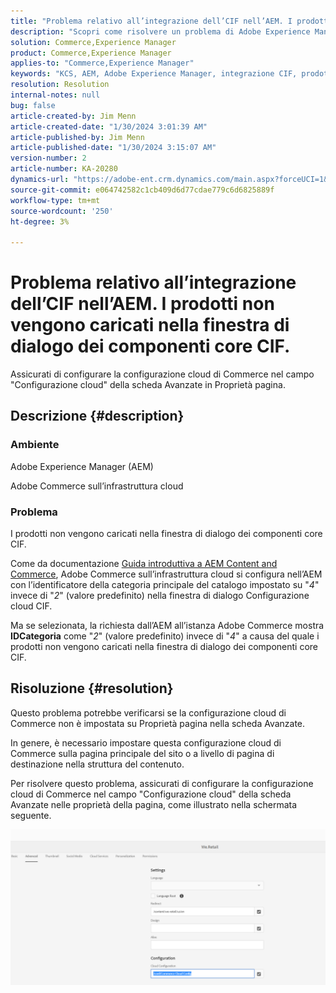 ```yaml
---
title: "Problema relativo all’integrazione dell’CIF nell’AEM. I prodotti non vengono caricati nella finestra di dialogo dei componenti core CIF."
description: "Scopri come risolvere un problema di Adobe Experience Manager in cui i prodotti non vengono caricati nella finestra di dialogo dei componenti core CIF."
solution: Commerce,Experience Manager
product: Commerce,Experience Manager
applies-to: "Commerce,Experience Manager"
keywords: "KCS, AEM, Adobe Experience Manager, integrazione CIF, prodotti, non caricamento, finestra di dialogo dei componenti core CIF, risoluzione dei problemi, Adobe Commerce, AC, infrastruttura cloud"
resolution: Resolution
internal-notes: null
bug: false
article-created-by: Jim Menn
article-created-date: "1/30/2024 3:01:39 AM"
article-published-by: Jim Menn
article-published-date: "1/30/2024 3:15:07 AM"
version-number: 2
article-number: KA-20280
dynamics-url: "https://adobe-ent.crm.dynamics.com/main.aspx?forceUCI=1&pagetype=entityrecord&etn=knowledgearticle&id=62ebffe1-1bbf-ee11-9079-6045bd006268"
source-git-commit: e064742582c1cb409d6d77cdae779c6d6825889f
workflow-type: tm+mt
source-wordcount: '250'
ht-degree: 3%

---
```


# Problema relativo all’integrazione dell’CIF nell’AEM. I prodotti non vengono caricati nella finestra di dialogo dei componenti core CIF.


Assicurati di configurare la configurazione cloud di Commerce nel campo &quot;Configurazione cloud&quot; della scheda Avanzate in Proprietà pagina.

## Descrizione {#description}


### Ambiente

Adobe Experience Manager (AEM)

Adobe Commerce sull’infrastruttura cloud

### Problema

I prodotti non vengono caricati nella finestra di dialogo dei componenti core CIF.

Come da documentazione [Guida introduttiva a AEM Content and Commerce](https://experienceleague.adobe.com/docs/experience-manager-65/commerce/storefront/getting-started.html), Adobe Commerce sull’infrastruttura cloud si configura nell’AEM con l’identificatore della categoria principale del catalogo impostato su &quot;*4*&quot; invece di &quot;*2*&quot; (valore predefinito) nella finestra di dialogo Configurazione cloud CIF.

Ma se selezionata, la richiesta dall’AEM all’istanza Adobe Commerce mostra <b>IDCategoria</b> come &quot;*2*&quot; (valore predefinito) invece di &quot;*4*&quot; a causa del quale i prodotti non vengono caricati nella finestra di dialogo dei componenti core CIF.


## Risoluzione {#resolution}


Questo problema potrebbe verificarsi se la configurazione cloud di Commerce non è impostata su Proprietà pagina nella scheda Avanzate.

In genere, è necessario impostare questa configurazione cloud di Commerce sulla pagina principale del sito o a livello di pagina di destinazione nella struttura del contenuto.

Per risolvere questo problema, assicurati di configurare la configurazione cloud di Commerce nel campo &quot;Configurazione cloud&quot; della scheda Avanzate nelle proprietà della pagina, come illustrato nella schermata seguente.

![](assets/35698328-9514-ed11-b83d-002248086a9c.png)
